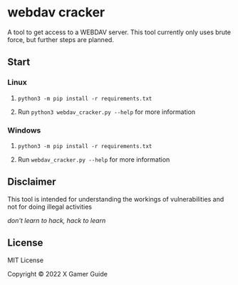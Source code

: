 # webdav cracker

A tool to get access to a WEBDAV server. This tool currently only uses brute force, but further steps are planned.

## Start

### Linux

1. `python3 -m pip install -r requirements.txt`

2. Run `python3 webdav_cracker.py --help` for more information

### Windows

1. `python3 -m pip install -r requirements.txt`

2. Run `webdav_cracker.py --help` for more information

## Disclaimer

This tool is intended for understanding the workings of vulnerabilities and not for doing illegal activities

*don't learn to hack, hack to learn*

## License

MIT License

Copyright © 2022 X Gamer Guide